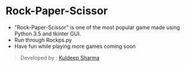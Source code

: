# Rock-Paper-Scissor

- "Rock-Paper-Scissor" is one of the most popular game made using Python 3.5 and tkinter GUI.
- Run through Rockps.py
- Have fun while playing more games coming soon

> Developed by : [Kuldeep Sharma](https://github.com/SoleCodr)
